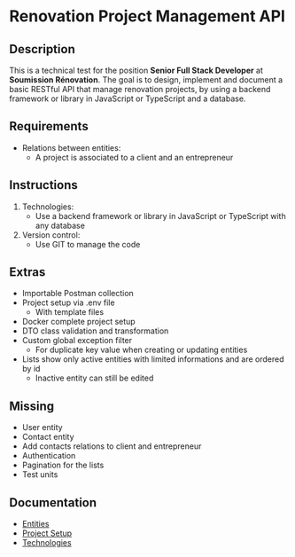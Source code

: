# Renovation Project Management API

## Description
This is a technical test for the position **Senior Full Stack Developer** at **Soumission Rénovation**. 
The goal is to design, implement and document a basic RESTful API that manage renovation projects, by using a backend framework or library in JavaScript or TypeScript and a database.

## Requirements
- Relations between entities:
  - A project is associated to a client and an entrepreneur

## Instructions
1. Technologies:
    - Use a backend framework or library in JavaScript or TypeScript with any database
1. Version control:
    - Use GIT to manage the code

## Extras
- Importable Postman collection
- Project setup via .env file
    - With template files
- Docker complete project setup
- DTO class validation and transformation
- Custom global exception filter
    - For duplicate key value when creating or updating entities
- Lists show only active entities with limited informations and are ordered by id
    - Inactive entity can still be edited

## Missing
- User entity
- Contact entity
- Add contacts relations to client and entrepreneur
- Authentication
- Pagination for the lists
- Test units

## Documentation
- [Entities](./docs/entities/index.md)
- [Project Setup](./docs/setup/index.md)
- [Technologies](./docs/technologies/index.md)

